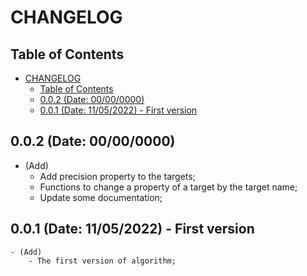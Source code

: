 <!-- Ref: https://medium.com/@fastencoding/o-que-%C3%A9-um-changelog-5e20973324cd -->

# CHANGELOG

## Table of Contents

- [CHANGELOG](#changelog)
	- [Table of Contents](#table-of-contents)
	- [0.0.2 (Date: 00/00/0000)](#002-date-00000000)
	- [0.0.1 (Date: 11/05/2022) - First version](#001-date-11052022---first-version)


## 0.0.2 (Date: 00/00/0000)
- (Add)
  - Add precision property to the targets;
  - Functions to change a property of a target by the target name;
  - Update some documentation;

## 0.0.1 (Date: 11/05/2022) - First version
	- (Add)
		- The first version of algorithm;
